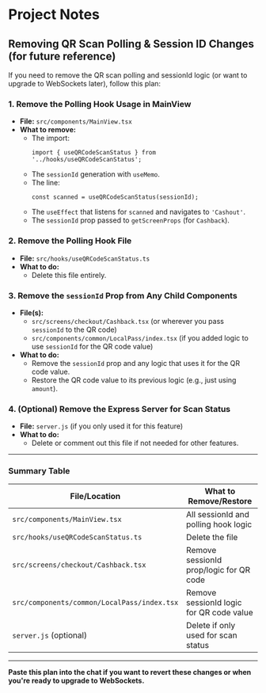 # Project Notes

## Removing QR Scan Polling & Session ID Changes (for future reference)

If you need to remove the QR scan polling and sessionId logic (or want to upgrade to WebSockets later), follow this plan:

### 1. Remove the Polling Hook Usage in MainView
- **File:** `src/components/MainView.tsx`
- **What to remove:**
  - The import:
    ```tsx
    import { useQRCodeScanStatus } from '../hooks/useQRCodeScanStatus';
    ```
  - The `sessionId` generation with `useMemo`.
  - The line:
    ```tsx
    const scanned = useQRCodeScanStatus(sessionId);
    ```
  - The `useEffect` that listens for `scanned` and navigates to `'Cashout'`.
  - The `sessionId` prop passed to `getScreenProps` (for `Cashback`).

### 2. Remove the Polling Hook File
- **File:** `src/hooks/useQRCodeScanStatus.ts`
- **What to do:**
  - Delete this file entirely.

### 3. Remove the `sessionId` Prop from Any Child Components
- **File(s):**
  - `src/screens/checkout/Cashback.tsx` (or wherever you pass `sessionId` to the QR code)
  - `src/components/common/LocalPass/index.tsx` (if you added logic to use `sessionId` for the QR code value)
- **What to do:**
  - Remove the `sessionId` prop and any logic that uses it for the QR code value.
  - Restore the QR code value to its previous logic (e.g., just using `amount`).

### 4. (Optional) Remove the Express Server for Scan Status
- **File:** `server.js` (if you only used it for this feature)
- **What to do:**
  - Delete or comment out this file if not needed for other features.

---

### Summary Table

| File/Location                                 | What to Remove/Restore                                  |
|-----------------------------------------------|---------------------------------------------------------|
| `src/components/MainView.tsx`                 | All sessionId and polling hook logic                    |
| `src/hooks/useQRCodeScanStatus.ts`            | Delete the file                                         |
| `src/screens/checkout/Cashback.tsx`           | Remove sessionId prop/logic for QR code                 |
| `src/components/common/LocalPass/index.tsx`   | Remove sessionId logic for QR code value                |
| `server.js` (optional)                        | Delete if only used for scan status                     |

---

**Paste this plan into the chat if you want to revert these changes or when you're ready to upgrade to WebSockets.** 